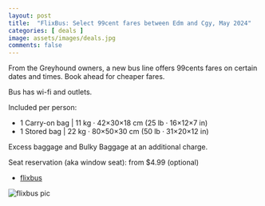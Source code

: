 ```yaml
---
layout: post
title:  "FlixBus: Select 99cent fares between Edm and Cgy, May 2024"
categories: [ deals ]
image: assets/images/deals.jpg
comments: false
---
```


From the Greyhound owners, a new bus line offers 99cents fares on certain dates and times. Book ahead for cheaper fares.

Bus has wi-fi and outlets.

Included per person:
- 1 Carry-on bag | 11 kg · 42×30×18 cm (25 lb · 16×12×7 in)
- 1 Stored bag | 22 kg · 80×50×30 cm (50 lb · 31×20×12 in)

Excess baggage and Bulky Baggage at an additional charge.

Seat reservation (aka window seat): from $4.99 (optional)


- [flixbus](https://www.flixbus.ca/)


![flixbus pic](https://cdn-cf.cms.flixbus.com/drupal-assets/2021-05/flixbus-homepage-4a037b9132b84a856ce3c59714950ab8.jpeg)